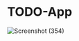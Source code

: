 # TODO-App
![Screenshot (354)](https://user-images.githubusercontent.com/110433564/218257817-d9c93113-eda2-4b97-8036-40b3ef768753.png)
